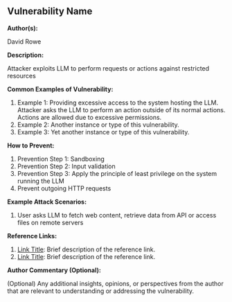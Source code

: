 ## Vulnerability Name

**Author(s):**

David Rowe

**Description:**

Attacker exploits LLM to perform requests or actions against restricted resources

**Common Examples of Vulnerability:**

1. Example 1: Providing excessive access to the system hosting the LLM.  Attacker asks the LLM to perform an action outside of its normal actions.  Actions are allowed due to excessive permissions.
2. Example 2: Another instance or type of this vulnerability.
3. Example 3: Yet another instance or type of this vulnerability.

**How to Prevent:**

1. Prevention Step 1: Sandboxing
2. Prevention Step 2: Input validation
3. Prevention Step 3: Apply the principle of least privilege on the system running the LLM
4. Prevent outgoing HTTP requests

**Example Attack Scenarios:**

1. User asks LLM to fetch web content, retrieve data from API or access files on remote servers


**Reference Links:**

1. [Link Title](URL): Brief description of the reference link.
2. [Link Title](URL): Brief description of the reference link.

**Author Commentary (Optional):**

(Optional) Any additional insights, opinions, or perspectives from the author that are relevant to understanding or addressing the vulnerability.
